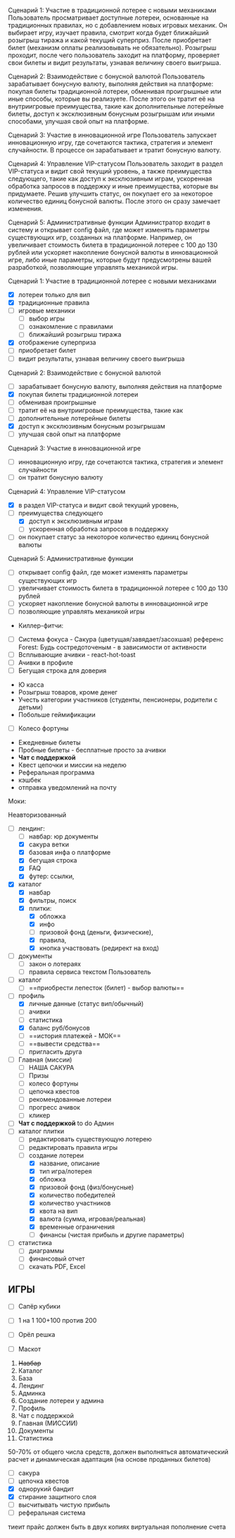 Сценарий 1: Участие в традиционной лотерее с новыми механиками 
Пользователь просматривает доступные лотереи, основанные на традиционных 
правилах, но с добавлением новых игровых механик. Он выбирает игру, изучает 
правила, смотрит когда будет ближайший розыгрыш тиража и какой текущий 
суперприз. После приобретает билет (механизм оплаты реализовывать не 
обязательно). Розыгрыш проходит, после чего пользователь заходит на платформу, 
проверяет свои билеты и видит результаты, узнавая величину своего выигрыша.
 
Сценарий 2: Взаимодействие с бонусной валютой 
Пользователь зарабатывает бонусную валюту, выполняя действия на платформе: 
покупая билеты традиционной лотереи, обменивая проигрышные или иные способы, 
которые вы реализуете. После этого он тратит её на внутриигровые преимущества, 
такие как дополнительные лотерейные билеты, доступ к эксклюзивным бонусным 
розыгрышам или иными способами, улучшая свой опыт на платформе.

Сценарий 3: Участие в инновационной игре 
Пользователь запускает инновационную игру, где сочетаются тактика, стратегия и 
элемент случайности. В процессе он зарабатывает и тратит бонусную валюту.

Сценарий 4: Управление VIP-статусом 
Пользователь заходит в раздел VIP-статуса и видит свой текущий уровень, а также 
преимущества следующего, такие как доступ к эксклюзивным играм, ускоренная 
обработка запросов в поддержку и иные преимущества, которые вы придумаете. 
Решив улучшить статус, он покупает его за некоторое количество единиц бонусной 
валюты. После этого он сразу замечает изменения. 

Сценарий 5:  Административные функции 
Администратор входит в систему и открывает config файл, где может изменять 
параметры существующих игр, созданных на платформе. Например, он увеличивает 
стоимость билета в традиционной лотерее с 100 до 130 рублей или ускоряет 
накопление бонусной валюты в инновационной игре, либо иные параметры, которые 
будут предусмотрены вашей разработкой, позволяющие управлять механикой игры.

Сценарий 1: Участие в традиционной лотерее с новыми механиками 
- [x] лотереи только для вип
- [x] традиционные правила
- [ ] игровые механики
	- [ ] выбор игры
	- [ ] ознакомление с правилами
	- [ ] ближайший розыгрыш тиража
- [x] отображение суперприза
- [ ] приобретает билет
- [ ] видит результаты, узнавая величину своего выигрыша

Сценарий 2: Взаимодействие с бонусной валютой 
- [ ] зарабатывает бонусную валюту, выполняя действия на платформе
- [x] покупая билеты традиционной лотереи
- [ ] обменивая проигрышные
- [ ] тратит её на внутриигровые преимущества, такие как
- [ ] дополнительные лотерейные билеты
- [x] доступ к эксклюзивным бонусным розыгрышам
- [ ] улучшая свой опыт на платформе

Сценарий 3: Участие в инновационной игре 
- [ ] инновационную игру, где сочетаются тактика, стратегия и элемент случайности
- [ ] он тратит бонусную валюту

Сценарий 4: Управление VIP-статусом 
- [x] в раздел VIP-статуса и видит свой текущий уровень, 
- [ ] преимущества следующего
	- [x] доступ к эксклюзивным играм
	- [ ] ускоренная обработка запросов в поддержку 
- [ ] он покупает статус за некоторое количество единиц бонусной валюты

Сценарий 5:  Административные функции 
- [ ] открывает config файл, где может изменять параметры существующих игр
- [ ] увеличивает стоимость билета в традиционной лотерее с 100 до 130 рублей
- [ ] ускоряет накопление бонусной валюты в инновационной игре
- [ ] позволяющие управлять механикой игры

- Киллер-фитчи:
- [ ] Система фокуса - Сакура (цветущая/завядает/засохшая) референс Forest: Будь состредоточеным - в зависимости от активности
- [ ] Всплывающие ачивки - react-hot-toast
- [ ] Ачивки в профиле
- [ ] Бегущая строка для доверия
- Ю касса
- Розыгрыш товаров, кроме денег
- Учесть категории участников (студенты, пенсионеры, родители с детьми)
- Побольше геймификации
- [ ] Колесо фортуны
- Ежедневные билеты
- Пробные билеты - бесплатные просто за ачивки
- **Чат с поддержкой**
- Квест цепочки и миссии на неделю
- Реферальная программа
- кэшбек
- отправка уведомлений на почту

Моки:

Неавторизованный
- [ ] лендинг:
	- [ ] навбар: юр документы
	- [x] сакура ветки
	- [x] базовая инфа о платформе
	- [x] бегущая строка
	- [x] FAQ
	- [x] футер: ссылки, 
- [x] каталог
	- [x] навбар
	- [x] фильтры, поиск
	- [x] плитки:
		- [x] обложка
		- [x] инфо
		- [ ] призовой фонд (деньги, физические),
		- [x] правила, 
		- [x] кнопка участвовать (редирект на вход)
- [ ] документы
	- [ ] закон о лотераях
	- [ ] правила сервиса текстом
Пользователь
- [ ] каталог
	- [ ] ==приобрести лепесток (билет) - выбор валюты==
- [ ] профиль
	- [x] личные данные (статус вип/обычный)
	- [ ] ачивки
	- [ ] статистика
	- [x] баланс руб/бонусов
	- [ ] ==история платежей - МОК==
	- [ ] ==вывести средства==
	- [ ] пригласить друга
- [ ] Главная (миссии)
	- [ ] НАША САКУРА
	- [ ] Призы
	- [ ] колесо фортуны
	- [ ] цепочка квестов
	- [ ] рекомендованные лотереи
	- [ ] прогресс ачивок
	- [ ] кликер
- [ ] **Чат с поддержкой** to do
Админ
- [ ] каталог плитки
	- [ ] редактировать существующую лотерею
	- [ ] редактировать правила игры
	- [ ] создание лотереи
		- [x] название, описание
		- [x] тип игра/лотерея
		- [x] обложка
		- [x] призовой фонд (физ/бонусные)
		- [x] количество победителей
		- [x] количество участников
		- [x] квота на вип
		- [x] валюта (сумма, игровая/реальная)
		- [x] временные ограничения
		- [ ] финансы (чистая прибыль и другие параметры)
- [ ] статистика
	- [ ] диаграммы
	- [ ] финансовый отчет
	- [ ] скачать PDF, Excel
## ИГРЫ
- [ ] Сапёр кубики
- [ ] 1 на 1 100+100 против 200
- [ ] Орёл решка
- [ ] Маскот


1. ~~Навбар~~
2. Каталог
3. База
4. Лендинг
5. Админка
6. Создание лотереи у админа
7. Профиль
8. Чат с поддержкой
9. Главная (МИССИИ)
10. Документы
11. Статистика

50-70% от общего числа средств, должен выполняться автоматический расчет и динамическая адаптация (на основе проданных билетов)

- [ ] сакура
- [ ] цепочка квестов
- [x] однорукий бандит
- [x] стирание защитного слоя
- [ ] высчитывать чистую прибыль
- [ ] реферальная система

тиеит прайс должен быть в двух копиях виртуальная
пополнение счета